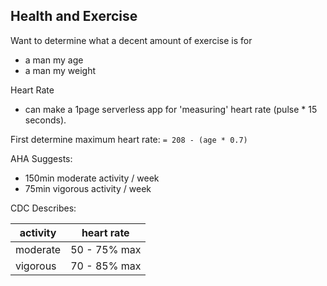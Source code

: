 ## Health and Exercise

Want to determine what a decent amount of exercise is for
- a man my age
- a man my weight

Heart Rate
- can make a 1page serverless app for 'measuring' heart rate (pulse * 15 seconds).

First determine maximum heart rate:
`= 208 - (age * 0.7)`


AHA Suggests:
- 150min moderate activity / week
- 75min vigorous activity / week

CDC Describes:

| activity | heart rate   |
|----------|--------------|
| moderate | 50 - 75% max |
| vigorous | 70 - 85% max |
